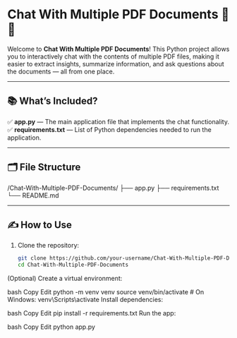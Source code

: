 # Chat With Multiple PDF Documents 📄💬

Welcome to **Chat With Multiple PDF Documents**! This Python project allows you to interactively chat with the contents of multiple PDF files, making it easier to extract insights, summarize information, and ask questions about the documents — all from one place.

---

## 📚 What’s Included?

✅ **app.py** — The main application file that implements the chat functionality.  
✅ **requirements.txt** — List of Python dependencies needed to run the application.

---

## 🗂️ File Structure

/Chat-With-Multiple-PDF-Documents/
├── app.py
├── requirements.txt
└── README.md


---

## ✍️ How to Use

1. Clone the repository:
   ```bash
   git clone https://github.com/your-username/Chat-With-Multiple-PDF-Documents.git
   cd Chat-With-Multiple-PDF-Documents
   
(Optional) Create a virtual environment:

bash
Copy
Edit
python -m venv venv
source venv/bin/activate  # On Windows: venv\Scripts\activate
Install dependencies:

bash
Copy
Edit
pip install -r requirements.txt
Run the app:

bash
Copy
Edit
python app.py

